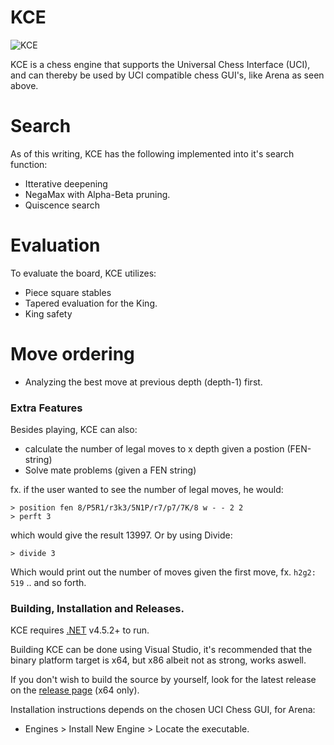 # KCE

![KCE](http://malerpris.dk/output.gif)

KCE is a chess engine that supports the Universal Chess Interface (UCI), and can thereby be used by UCI compatible chess GUI's, like Arena as seen above.

# Search
As of this writing, KCE has the following implemented into it's search function:
  - Itterative deepening
  - NegaMax with Alpha-Beta pruning.
  - Quiscence search


# Evaluation
To evaluate the board, KCE utilizes:
- Piece square stables
- Tapered evaluation for the King.
- King safety

# Move ordering
- Analyzing the best move at previous depth (depth-1) first.


### Extra Features

Besides playing, KCE can also:
- calculate the number of legal moves to x depth given a postion (FEN-string)
- Solve mate problems (given a FEN string)

fx. if the user wanted to see the number of legal moves, he would:
```
> position fen 8/P5R1/r3k3/5N1P/r7/p7/7K/8 w - - 2 2
> perft 3
```
which would give the result 13997. Or by using Divide:
```
> divide 3
```
Which would print out the number of moves given the first move, fx. `h2g2: 519` .. and so forth.

### Building, Installation and Releases.

KCE requires [.NET](https://www.microsoft.com/net) v4.5.2+ to run.

Building KCE can be done using Visual Studio, it's recommended that the binary platform target is x64, but x86 albeit not as strong, works aswell.

If you don't wish to build the source by yourself, look for the latest release on the [release page](https://github.com/nymann/kce/releases) (x64 only).

Installation instructions depends on the chosen UCI Chess GUI, for Arena:
- Engines > Install New Engine > Locate the executable.
